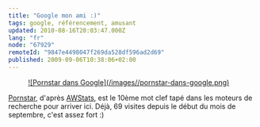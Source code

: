 ```yaml
---
title: "Google mon ami :)"
tags: google, référencement, amusant
updated: 2010-08-16T20:03:47.000Z
lang: "fr"
node: "67929"
remoteId: "9847e4498047f269da528df596ad2d69"
published: 2009-09-06T10:38:06+02:00
---
```

<figure class="object-center"><a href="/images/pornstar-dans-google.png">![Pornstar dans Google](/images//pornstar-dans-google.png)
</a></figure>


[Pornstar](/post/pornstar-or-potato), d'après [AWStats](/post/statistiques-web-avec-awstats-sous-ubuntu-en-mode-cgi), est le 10ème mot clef tapé dans les moteurs de recherche pour arriver ici. Déjà, 69 visites depuis le début du mois de septembre, c'est assez fort :)

